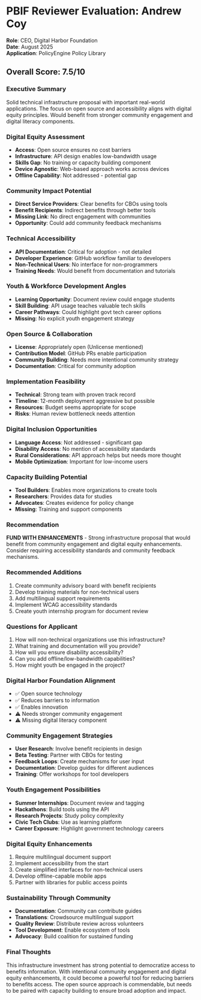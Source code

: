 # PBIF Reviewer Evaluation: Andrew Coy
**Role**: CEO, Digital Harbor Foundation  
**Date**: August 2025  
**Application**: PolicyEngine Policy Library

## Overall Score: 7.5/10

### Executive Summary
Solid technical infrastructure proposal with important real-world applications. The focus on open source and accessibility aligns with digital equity principles. Would benefit from stronger community engagement and digital literacy components.

### Digital Equity Assessment
- **Access**: Open source ensures no cost barriers
- **Infrastructure**: API design enables low-bandwidth usage
- **Skills Gap**: No training or capacity building component
- **Device Agnostic**: Web-based approach works across devices
- **Offline Capability**: Not addressed - potential gap

### Community Impact Potential
- **Direct Service Providers**: Clear benefits for CBOs using tools
- **Benefit Recipients**: Indirect benefits through better tools
- **Missing Link**: No direct engagement with communities
- **Opportunity**: Could add community feedback mechanisms

### Technical Accessibility
- **API Documentation**: Critical for adoption - not detailed
- **Developer Experience**: GitHub workflow familiar to developers
- **Non-Technical Users**: No interface for non-programmers
- **Training Needs**: Would benefit from documentation and tutorials

### Youth & Workforce Development Angles
- **Learning Opportunity**: Document review could engage students
- **Skill Building**: API usage teaches valuable tech skills
- **Career Pathways**: Could highlight govt tech career options
- **Missing**: No explicit youth engagement strategy

### Open Source & Collaboration
- **License**: Appropriately open (Unlicense mentioned)
- **Contribution Model**: GitHub PRs enable participation
- **Community Building**: Needs more intentional community strategy
- **Documentation**: Critical for community adoption

### Implementation Feasibility
- **Technical**: Strong team with proven track record
- **Timeline**: 12-month deployment aggressive but possible
- **Resources**: Budget seems appropriate for scope
- **Risks**: Human review bottleneck needs attention

### Digital Inclusion Opportunities
- **Language Access**: Not addressed - significant gap
- **Disability Access**: No mention of accessibility standards
- **Rural Considerations**: API approach helps but needs more thought
- **Mobile Optimization**: Important for low-income users

### Capacity Building Potential
- **Tool Builders**: Enables more organizations to create tools
- **Researchers**: Provides data for studies
- **Advocates**: Creates evidence for policy change
- **Missing**: Training and support components

### Recommendation
**FUND WITH ENHANCEMENTS** - Strong infrastructure proposal that would benefit from community engagement and digital equity enhancements. Consider requiring accessibility standards and community feedback mechanisms.

### Recommended Additions
1. Create community advisory board with benefit recipients
2. Develop training materials for non-technical users
3. Add multilingual support requirements
4. Implement WCAG accessibility standards
5. Create youth internship program for document review

### Questions for Applicant
1. How will non-technical organizations use this infrastructure?
2. What training and documentation will you provide?
3. How will you ensure disability accessibility?
4. Can you add offline/low-bandwidth capabilities?
5. How might youth be engaged in the project?

### Digital Harbor Foundation Alignment
- ✅ Open source technology
- ✅ Reduces barriers to information
- ✅ Enables innovation
- ⚠️ Needs stronger community engagement
- ⚠️ Missing digital literacy component

### Community Engagement Strategies
- **User Research**: Involve benefit recipients in design
- **Beta Testing**: Partner with CBOs for testing
- **Feedback Loops**: Create mechanisms for user input
- **Documentation**: Develop guides for different audiences
- **Training**: Offer workshops for tool developers

### Youth Engagement Possibilities
- **Summer Internships**: Document review and tagging
- **Hackathons**: Build tools using the API
- **Research Projects**: Study policy complexity
- **Civic Tech Clubs**: Use as learning platform
- **Career Exposure**: Highlight government technology careers

### Digital Equity Enhancements
1. Require multilingual document support
2. Implement accessibility from the start
3. Create simplified interfaces for non-technical users
4. Develop offline-capable mobile apps
5. Partner with libraries for public access points

### Sustainability Through Community
- **Documentation**: Community can contribute guides
- **Translations**: Crowdsource multilingual support
- **Quality Review**: Distribute review across volunteers
- **Tool Development**: Enable ecosystem of tools
- **Advocacy**: Build coalition for sustained funding

### Final Thoughts
This infrastructure investment has strong potential to democratize access to benefits information. With intentional community engagement and digital equity enhancements, it could become a powerful tool for reducing barriers to benefits access. The open source approach is commendable, but needs to be paired with capacity building to ensure broad adoption and impact.